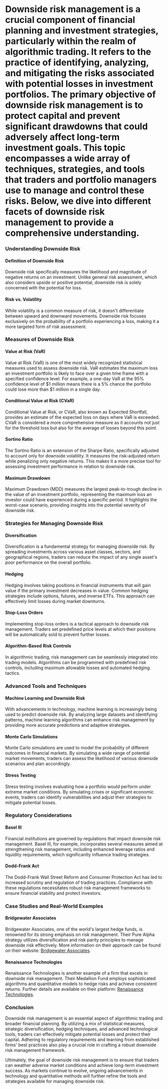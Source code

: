 # Downside risk management is a crucial component of financial planning and investment strategies, particularly within the realm of algorithmic trading. It refers to the practice of identifying, analyzing, and mitigating the risks associated with potential losses in investment portfolios. The primary objective of downside risk management is to protect capital and prevent significant drawdowns that could adversely affect long-term investment goals. This topic encompasses a wide array of techniques, strategies, and tools that traders and portfolio managers use to manage and control these risks. Below, we dive into different facets of downside risk management to provide a comprehensive understanding.

### Understanding Downside Risk

#### Definition of Downside Risk
Downside risk specifically measures the likelihood and magnitude of negative returns on an investment. Unlike general risk assessment, which also considers upside or positive potential, downside risk is solely concerned with the potential for loss.

#### Risk vs. Volatility
While volatility is a common measure of risk, it doesn't differentiate between upward and downward movements. Downside risk focuses exclusively on the probability of a portfolio experiencing a loss, making it a more targeted form of risk assessment.

### Measures of Downside Risk

#### Value at Risk (VaR)
Value at Risk (VaR) is one of the most widely recognized statistical measures used to assess downside risk. VaR estimates the maximum loss an investment portfolio is likely to face over a given time frame with a specified confidence level. For example, a one-day VaR at the 95% confidence level of $1 million means there is a 5% chance the portfolio could lose more than $1 million in a single day.

#### Conditional Value at Risk (CVaR)
Conditional Value at Risk, or CVaR, also known as Expected Shortfall, provides an estimate of the expected loss on days where VaR is exceeded. CVaR is considered a more comprehensive measure as it accounts not just for the threshold loss but also for the average of losses beyond this point.

#### Sortino Ratio
The Sortino Ratio is an extension of the Sharpe Ratio, specifically adjusted to account only for downside volatility. It measures the risk-adjusted return while penalizing only negative returns. This makes it a more precise tool for assessing investment performance in relation to downside risk.

#### Maximum Drawdown
Maximum Drawdown (MDD) measures the largest peak-to-trough decline in the value of an investment portfolio, representing the maximum loss an investor could have experienced during a specific period. It highlights the worst-case scenario, providing insights into the potential severity of downside risk.

### Strategies for Managing Downside Risk

#### Diversification
Diversification is a fundamental strategy for managing downside risk. By spreading investments across various asset classes, sectors, and geographical regions, traders can reduce the impact of any single asset's poor performance on the overall portfolio.

#### Hedging
Hedging involves taking positions in financial instruments that will gain value if the primary investment decreases in value. Common hedging strategies include options, futures, and inverse ETFs. This approach can effectively limit losses during market downturns.

#### Stop-Loss Orders
Implementing stop-loss orders is a tactical approach to downside risk management. Traders set predefined price levels at which their positions will be automatically sold to prevent further losses. 

#### Algorithm-Based Risk Controls
In algorithmic trading, risk management can be seamlessly integrated into trading models. Algorithms can be programmed with predefined risk controls, including maximum allowable losses and automated hedging tactics.

### Advanced Tools and Techniques

#### Machine Learning and Downside Risk
With advancements in technology, machine learning is increasingly being used to predict downside risk. By analyzing large datasets and identifying patterns, machine learning algorithms can enhance risk management by providing more accurate predictions and adaptive strategies.

#### Monte Carlo Simulations
Monte Carlo simulations are used to model the probability of different outcomes in financial markets. By simulating a wide range of potential market movements, traders can assess the likelihood of various downside scenarios and plan accordingly.

#### Stress Testing
Stress testing involves evaluating how a portfolio would perform under extreme market conditions. By simulating crises or significant economic events, traders can identify vulnerabilities and adjust their strategies to mitigate potential losses.

### Regulatory Considerations

#### Basel III
Financial institutions are governed by regulations that impact downside risk management. Basel III, for example, incorporates several measures aimed at strengthening risk management, including enhanced leverage ratios and liquidity requirements, which significantly influence trading strategies.

#### Dodd-Frank Act
The Dodd-Frank Wall Street Reform and Consumer Protection Act has led to increased scrutiny and regulation of trading practices. Compliance with these regulations necessitates robust risk management frameworks to ensure financial stability and protect investors.

### Case Studies and Real-World Examples

#### Bridgewater Associates
Bridgewater Associates, one of the world's largest hedge funds, is renowned for its strong emphasis on risk management. Their Pure Alpha strategy utilizes diversification and risk parity principles to manage downside risk effectively. More information on their approach can be found on their website: [Bridgewater Associates](https://www.bridgewater.com/).

#### Renaissance Technologies
Renaissance Technologies is another example of a firm that excels in downside risk management. Their Medallion Fund employs sophisticated algorithms and quantitative models to hedge risks and achieve consistent returns. Further details are available on their platform: [Renaissance Technologies](https://www.rentec.com/).

### Conclusion

Downside risk management is an essential aspect of algorithmic trading and broader financial planning. By utilizing a mix of statistical measures, strategic diversification, hedging techniques, and advanced technological tools, traders can effectively mitigate potential losses and protect their capital. Adhering to regulatory requirements and learning from established firms' best practices also play a crucial role in crafting a robust downside risk management framework.

Ultimately, the goal of downside risk management is to ensure that traders can weather adverse market conditions and achieve long-term investment success. As markets continue to evolve, ongoing advancements in technology and quantitative methods will further refine the tools and strategies available for managing downside risk.
